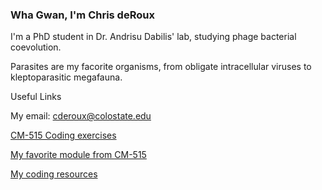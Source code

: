 ### Wha Gwan, I'm Chris deRoux

I'm a PhD student in Dr. Andrisu Dabilis' lab, studying phage bacterial coevolution. 

Parasites are my facorite organisms, from obligate intracellular viruses to kleptoparasitic megafauna. 

Useful Links

My email: cderoux@colostate.edu

[CM-515 Coding exercises](https://github.com/cderoux/CM515-course-2024)

[My favorite module from CM-515 ](https://github.com/cderoux/CM515-course-2024/tree/3066831a34f29e1663361aeef4a6b3663b528ebf/modules/09_Deeptools)

[My coding resources](https://github.com/cderoux/my-resources)


<!--
**cderoux/cderoux** is a ✨ _special_ ✨ repository because its `README.md` (this file) appears on your GitHub profile.

Here are some ideas to get you started:

- 🔭 I’m currently working on ...
- 🌱 I’m currently learning ...
- 👯 I’m looking to collaborate on ...
- 🤔 I’m looking for help with ...
- 💬 Ask me about ...
- 📫 How to reach me: ...
- 😄 Pronouns: ...
- ⚡ Fun fact: ...
-->
